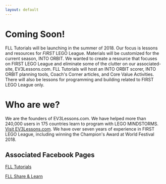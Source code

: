 ```yaml
---
layout: default
---
```


# Coming Soon!

FLL Tutorials will be launching in the summer of 2018. Our focus is lessons and resources for _FIRST_ LEGO League. Materials will be customized for the current season, INTO ORBIT. We wanted to create a resource that focuses on FIRST LEGO League and eliminate some of the clutter on our associated-site, EV3Lessons.com. FLL Tutorials will host an INTO ORBIT scorer, INTO ORBIT  planning tools, Coach's Corner articles, and Core Value Activities. There will also be lessons for programming and building related to FIRST LEGO League only.

# Who are we?

We are the founders of EV3Lessons.com. We have helped more than 240,000 users in 175 countries learn to program with LEGO MINDSTORMS. [Visit EV3Lessons.com](http://www.ev3lessons.com). We have over seven years of experience in FIRST LEGO League, including winning the Champion's Award at World Festival 2018.

## Associated Facebook Pages

[FLL Tutorials](http://www.facebook.com/FLLtutorials)

[FLL Share & Learn](https://www.facebook.com/groups/FLLShareandLearn/)
